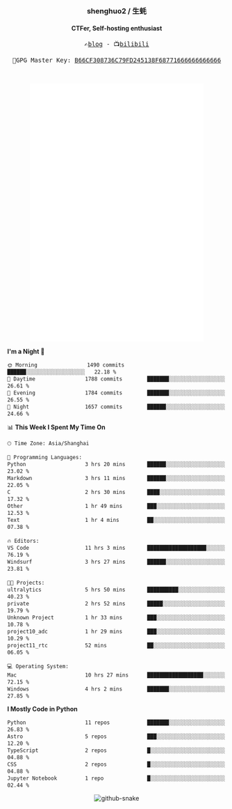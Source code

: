 <h3 align="center"> shenghuo2 / 生蚝 </h3>
<h4 align="center" >CTFer, Self-hosting enthusiast</h3>


<p align="center">
  <samp>
    ✍️<a href="https://blog.shenghuo2.top/">blog</a> -
    📺<a href="https://space.bilibili.com/85894935">bilibili</a>
  </samp>
</p>
<p align="center">
  <samp>
     🔐GPG Master Key: <a align="center" href="https://github.com/shenghuo2.gpg">B66CF308736C79FD245138F68771666666666666</a>
  </samp>
</p>
<br>
<p align="center">
  <a href="https://github.com/shenghuo2">
    <img width="400" align="top" src="https://github.com/shenghuo2/shenghuo2/blob/main/metrics.left.svg" />
  </a>
  <a href="https://github.com/shenghuo2">
    <img width="400" align="top" src="https://github.com/shenghuo2/shenghuo2/blob/main/metrics.right.svg" />
  </a>
</p>


<!--START_SECTION:waka-->
**I'm a Night 🦉** 

```text
🌞 Morning                1490 commits        ██████░░░░░░░░░░░░░░░░░░░   22.18 % 
🌆 Daytime                1788 commits        ███████░░░░░░░░░░░░░░░░░░   26.61 % 
🌃 Evening                1784 commits        ███████░░░░░░░░░░░░░░░░░░   26.55 % 
🌙 Night                  1657 commits        ██████░░░░░░░░░░░░░░░░░░░   24.66 % 
```


📊 **This Week I Spent My Time On** 

```text
🕑︎ Time Zone: Asia/Shanghai

💬 Programming Languages: 
Python                   3 hrs 20 mins       ██████░░░░░░░░░░░░░░░░░░░   23.02 % 
Markdown                 3 hrs 11 mins       ██████░░░░░░░░░░░░░░░░░░░   22.05 % 
C                        2 hrs 30 mins       ████░░░░░░░░░░░░░░░░░░░░░   17.32 % 
Other                    1 hr 49 mins        ███░░░░░░░░░░░░░░░░░░░░░░   12.53 % 
Text                     1 hr 4 mins         ██░░░░░░░░░░░░░░░░░░░░░░░   07.38 % 

🔥 Editors: 
VS Code                  11 hrs 3 mins       ███████████████████░░░░░░   76.19 % 
Windsurf                 3 hrs 27 mins       ██████░░░░░░░░░░░░░░░░░░░   23.81 % 

🐱‍💻 Projects: 
ultralytics              5 hrs 50 mins       ██████████░░░░░░░░░░░░░░░   40.23 % 
private                  2 hrs 52 mins       █████░░░░░░░░░░░░░░░░░░░░   19.79 % 
Unknown Project          1 hr 33 mins        ███░░░░░░░░░░░░░░░░░░░░░░   10.78 % 
project10_adc            1 hr 29 mins        ███░░░░░░░░░░░░░░░░░░░░░░   10.29 % 
project11_rtc            52 mins             ██░░░░░░░░░░░░░░░░░░░░░░░   06.05 % 

💻 Operating System: 
Mac                      10 hrs 27 mins      ██████████████████░░░░░░░   72.15 % 
Windows                  4 hrs 2 mins        ███████░░░░░░░░░░░░░░░░░░   27.85 % 
```

**I Mostly Code in Python** 

```text
Python                   11 repos            ███████░░░░░░░░░░░░░░░░░░   26.83 % 
Astro                    5 repos             ███░░░░░░░░░░░░░░░░░░░░░░   12.20 % 
TypeScript               2 repos             █░░░░░░░░░░░░░░░░░░░░░░░░   04.88 % 
CSS                      2 repos             █░░░░░░░░░░░░░░░░░░░░░░░░   04.88 % 
Jupyter Notebook         1 repo              █░░░░░░░░░░░░░░░░░░░░░░░░   02.44 % 
```




<!--END_SECTION:waka-->


<div align="center">
  <picture>
    <source media="(prefers-color-scheme: dark)" srcset="https://gist.githubusercontent.com/shenghuo2/bfce20b14ab0484cef03bae6e60e0b3a/raw/github-snake-dark.svg" />
    <source media="(prefers-color-scheme: light)" srcset="https://gist.githubusercontent.com/shenghuo2/bfce20b14ab0484cef03bae6e60e0b3a/raw/github-snake.svg" />
    <img alt="github-snake" src="https://gist.githubusercontent.com/shenghuo2/bfce20b14ab0484cef03bae6e60e0b3a/raw/github-snake.svg" />
  </picture>
</div>

<!--
**shenghuo2/shenghuo2** is a ✨ _special_ ✨ repository because its `README.md` (this file) appears on your GitHub profile.

Here are some ideas to get you started:

- 🔭 I’m currently working on ...
- 🌱 I’m currently learning ...
- 👯 I’m looking to collaborate on ...
- 🤔 I’m looking for help with ...
- 💬 Ask me about ...
- 📫 How to reach me: ...
- 😄 Pronouns: ...
- ⚡ Fun fact: ...
-->
